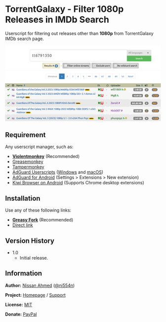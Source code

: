 # TorrentGalaxy - Filter 1080p Releases in IMDb Search

Userscript for filtering out releases other than **1080p** from TorrentGalaxy IMDb search page.

![Preview](https://github.com/ni554n/userscripts/raw/master/.images/torrentgalaxy-filter-1080p-releases-in-imdb-search.png)

## Requirement

Any userscript manager, such as:

- [**Violentmonkey**](https://violentmonkey.github.io/get-it/) (Recommended)
- [Greasemonkey](https://addons.mozilla.org/en-US/firefox/addon/greasemonkey/)
- [Tampermonkey](https://www.tampermonkey.net/)
- [AdGuard Userscripts](https://kb.adguard.com/en/general/userscripts) ([Windows](https://kb.adguard.com/en/windows/features/extensions) and [macOS](https://kb.adguard.com/en/macos/features/extensions))
- [AdGuard for Android](https://adguard.com/en/adguard-android/overview.html) (Settings > Extensions > New extension)
- [Kiwi Browser on Android](https://play.google.com/store/apps/details?id=com.kiwibrowser.browser) (Supports Chrome desktop extensions)

## Installation

Use any of these following links:

- [**Greasy Fork**](https://greasyfork.org/) (Recommended)
- [Direct link](https://github.com/ni554n)

## Version History

- 1.0
  - Initial release.

## Information

**Author:** [Nissan Ahmed](https://anissan.com) ([@ni554n](https://twitter.com/ni554n))

**Project:** [Homepage](https://github.com/ni554n/userscripts/) / [Support](https://github.com/ni554n/userscripts/issues)

**License:** [MIT](https://github.com/ni554n/userscripts/blob/master/LICENSE)

**Donate:** [PayPal](https://paypal.me/ni554n)
